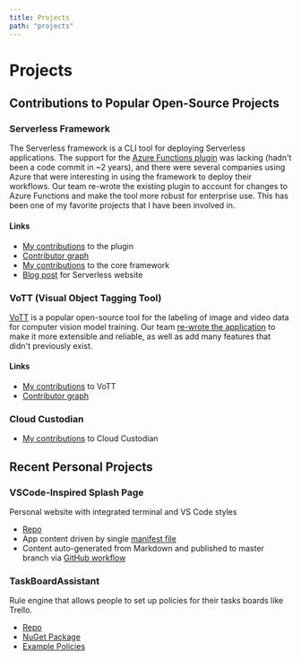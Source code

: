 ```yaml
---
title: Projects
path: "projects"
---
```


# Projects

## Contributions to Popular Open-Source Projects

### Serverless Framework

The Serverless framework is a CLI tool for deploying Serverless applications. The support for the [Azure Functions plugin](https://github.com/serverless/serverless-azure-functions) was lacking (hadn't been a code commit in ~2 years), and there were several companies using Azure that were interesting in using the framework to deploy their workflows. Our team re-wrote the existing plugin to account for changes to Azure Functions and make the tool more robust for enterprise use. This has been one of my favorite projects that I have been involved in.

#### Links

  - [My contributions](https://github.com/serverless/serverless-azure-functions/pulls?utf8=%E2%9C%93&q=is%3Amerged+is%3Apr+author%3Atbarlow12+) to the plugin
  - [Contributor graph](https://github.com/serverless/serverless-azure-functions/graphs/contributors)
  - [My contributions](https://github.com/serverless/serverless-azure-functions/graphs/contributors) to the core framework
  - [Blog post](https://serverless.com/blog/serverless-azure-functions-v1) for Serverless website

### VoTT (Visual Object Tagging Tool)

[VoTT](https://github.com/Microsoft/VoTT) is a popular open-source tool for the labeling of image and video data for computer vision model training. Our team [re-wrote the application](https://github.com/microsoft/VoTT/blob/master/CHANGELOG.md) to make it more extensible and reliable, as well as add many features that didn't previously exist.

#### Links
- [My contributions](https://github.com/microsoft/VoTT/pulls?utf8=%E2%9C%93&q=is%3Amerged+is%3Apr+author%3Atbarlow12+) to VoTT 
- [Contributor graph](https://github.com/microsoft/VoTT/graphs/contributors)

### Cloud Custodian

- [My contributions](https://github.com/cloud-custodian/cloud-custodian/pulls?utf8=%E2%9C%93&q=is%3Amerged+is%3Apr+author%3Atbarlow12+) to Cloud Custodian

## Recent Personal Projects

### VSCode-Inspired Splash Page

Personal website with integrated terminal and VS Code styles

- [Repo](https://github.com/tbarlow12/tbarlow12.github.io)
- App content driven by single [manifest file](https://github.com/tbarlow12/tbarlow12.github.io/blob/dev/src/react/createManifest.ts)
- Content auto-generated from Markdown and published to master branch via [GitHub workflow](https://github.com/tbarlow12/tbarlow12.github.io/blob/dev/.github/workflows/deploy.yml)

### TaskBoardAssistant

Rule engine that allows people to set up policies for their tasks boards like Trello.

- [Repo](https://github.com/tbarlow12/task-board-assistant)
- [NuGet Package](https://www.nuget.org/packages/TaskBoardAssistant)
- [Example Policies](https://github.com/tbarlow12/task-board-assistant-policies)
